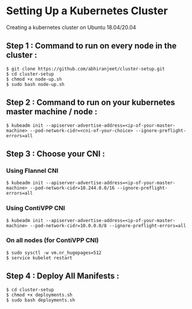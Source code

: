 # Setting Up a Kubernetes Cluster
Creating a kubernetes cluster on Ubuntu 18.04/20.04

## Step 1 : Command to run on every node in the cluster :
```
$ git clone https://github.com/abhiranjeet/cluster-setup.git
$ cd cluster-setup
$ chmod +x node-up.sh
$ sudo bash node-up.sh
```

## Step 2 : Command to run on your kubernetes master machine / node :
```
$ kubeadm init --apiserver-advertise-address=<ip-of-your-master-machine> --pod-network-cidr=<cni-of-your-choice> --ignore-preflight-errors=all
```

## Step 3 : Choose your CNI :
### Using Flannel CNI
```
$ kubeadm init --apiserver-advertise-address=<ip-of-your-master-machine> --pod-network-cidr=10.244.0.0/16 --ignore-preflight-errors=all
```

### Using ContiVPP CNI
```
$ kubeadm init --apiserver-advertise-address=<ip-of-your-master-machine> --pod-network-cidr=10.0.0.0/8 --ignore-preflight-errors=all
```

### On all nodes (for ContiVPP CNI)
```
$ sudo sysctl -w vm.nr_hugepages=512
$ service kubelet restart
```

## Step 4 : Deploy All Manifests :
```
$ cd cluster-setup
$ chmod +x deployments.sh
$ sudo bash deployments.sh
```
